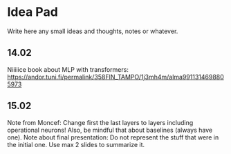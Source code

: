 # Idea Pad

Write here any small ideas and thoughts, notes or whatever.

## 14.02

Niiiiice book about MLP with transformers: <https://andor.tuni.fi/permalink/358FIN_TAMPO/1j3mh4m/alma9911314698805973>

## 15.02

Note from Moncef: Change first the last layers to layers including operational neurons! Also, be mindful that about baselines (always have one).
Note about final presentation: Do not represent the stuff that were in the initial one. Use max 2 slides to summarize it.
